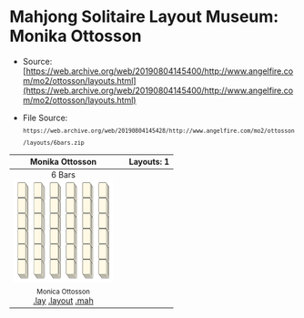 # Mahjong Solitaire Layout Museum: Monika Ottosson
* Source: [https://web.archive.org/web/20190804145400/http://www.angelfire.com/mo2/ottosson/layouts.html](https://web.archive.org/web/20190804145400/http://www.angelfire.com/mo2/ottosson/layouts.html)

* File Source:  
<sub>```https://web.archive.org/web/20190804145428/http://www.angelfire.com/mo2/ottosson/layouts/6bars.zip```</sub>


|Monika Ottosson||Layouts: 1|
|:--:|:--:|:--:|
|6 Bars<br><img src="./6_bars.svg" height="180" width="175"><br> <sub>Monica Ottosson</sub> <br>[.lay](./6_bars.lay)  [.layout](./6_bars.layout)  [.mah](./6_bars.mah) |
